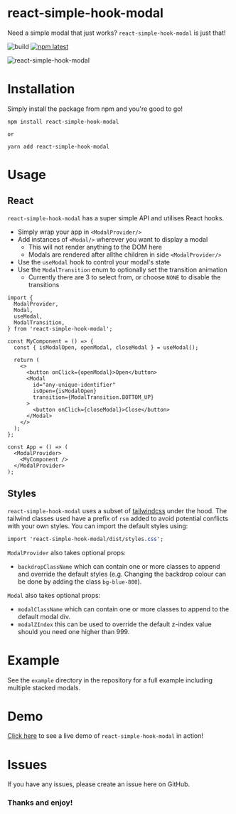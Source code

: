 # react-simple-hook-modal

Need a simple modal that just works? `react-simple-hook-modal` is just that!

![build][ci] [![npm latest][npmbadge]][npmlink]

![react-simple-hook-modal][logo]

# Installation

Simply install the package from npm and you're good to go!

```
npm install react-simple-hook-modal

or

yarn add react-simple-hook-modal
```

# Usage

## React

`react-simple-hook-modal` has a super simple API and utilises React hooks.

- Simply wrap your app in `<ModalProvider/>`
- Add instances of `<Modal/>` wherever you want to display a modal
  - This will not render anything to the DOM here
  - Modals are rendered after allthe children in side `<ModalProvider/>`
- Use the `useModal` hook to control your modal's state
- Use the `ModalTransition` enum to optionally set the transition animation
  - Currently there are 3 to select from, or choose `NONE` to disable the transitions

```tsx
import {
  ModalProvider,
  Modal,
  useModal,
  ModalTransition,
} from 'react-simple-hook-modal';

const MyComponent = () => {
  const { isModalOpen, openModal, closeModal } = useModal();

  return (
    <>
      <button onClick={openModal}>Open</button>
      <Modal
        id="any-unique-identifier"
        isOpen={isModalOpen}
        transition={ModalTransition.BOTTOM_UP}
      >
        <button onClick={closeModal}>Close</button>
      </Modal>
    </>
  );
};

const App = () => (
  <ModalProvider>
    <MyComponent />
  </ModalProvider>
);
```

## Styles

`react-simple-hook-modal` uses a subset of [tailwindcss][tailwind] under the hood. The tailwind classes used have a prefix of `rsm` added to avoid potential conflicts with your own styles. You can import the default styles using:

```css
import 'react-simple-hook-modal/dist/styles.css';
```

`ModalProvider` also takes optional props:

- `backdropClassName` which can contain one or more classes to append and override the default styles (e.g. Changing the backdrop colour can be done by adding the class `bg-blue-800`).

`Modal` also takes optional props:

- `modalClassName` which can contain one or more classes to append to the default modal div.
- `modalZIndex` this can be used to override the default z-index value should you need one higher than 999.

# Example

See the `example` directory in the repository for a full example including multiple stacked modals.

# Demo

[Click here][demo] to see a live demo of `react-simple-hook-modal` in action!

# Issues

If you have any issues, please create an issue here on GitHub.

### Thanks and enjoy!

[publish]: https://github.com/mbrookson/react-simple-hook-modal/workflows/Publish%20CI/badge.svg?branch=master
[ci]: https://github.com/mbrookson/react-simple-hook-modal/workflows/CI/badge.svg?branch=master
[npmbadge]: https://img.shields.io/npm/v/react-simple-hook-modal.svg
[npmlink]: https://npmjs.org/package/react-simple-hook-modal
[logo]: https://raw.githubusercontent.com/mbrookson/react-simple-hook-modal/master/logo.png
[demo]: https://react-simple-hook-modal.now.sh/
[tailwind]: https://tailwindcss.com/
